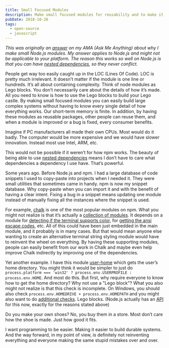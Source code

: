 ```yaml
---
title: Small Focused Modules
description: Make small focused modules for reusability and to make it possible to build larger more advanced things that are easier to reason about.
pubDate: 2018-10-26
tags:
  - open-source
  - javascript
---
```


*This was originally an [answer](https://github.com/sindresorhus/ama/issues/10#issuecomment-117766328) on my AMA (Ask Me Anything) about why I make small Node.js modules. My answer applies to Node.js and might not be applicable to your platform. The reason this works so well on Node.js is that you can have [nested dependencies](https://maxogden.com/nested-dependencies.html), so they never conflict.*

People get way too easily caught up in the LOC (Lines Of Code). LOC is pretty much irrelevant. It doesn’t matter if the module is one line or hundreds. It’s all about containing complexity. Think of node modules as Lego blocks. You don’t necessarily care about the details of how it’s made. All you need to know is how to use the Lego blocks to build your Lego castle. By making small focused modules you can easily build large complex systems without having to know every single detail of how everything works. Our short-term memory is finite. In addition, by having these modules as reusable packages, other people can reuse them, and when a module is improved or a bug is fixed, every consumer benefits.

Imagine if PC manufacturers all made their own CPUs. Most would do it badly. The computer would be more expensive and we would have slower innovation. Instead most use Intel, ARM, etc.

This would not be possible if it weren’t for how npm works. The beauty of being able to use [nested dependencies](https://maxogden.com/nested-dependencies.html) means I don’t have to care what dependencies a dependency I use have. That’s powerful.

Some years ago. Before Node.js and npm. I had a large database of code snippets I used to copy-paste into projects when I needed it. They were small utilities that sometimes came in handy. npm is now my snippet database. Why copy-paste when you can import it and with the benefit of having a clear intent. Fixing a bug in a snippet means updating one module instead of manually fixing all the instances where the snippet is used.

For example, [chalk](https://github.com/chalk/chalk) is one of the most popular modules on npm. What you might not realize is that it’s actually a [collection of modules](https://github.com/chalk/chalk/blob/d7537f37df874619511994f1debf2ec6dbacaa3c/package.json#L48-L52). It depends on a module for [detecting if the terminal supports color](https://github.com/chalk/supports-color), for [getting the ansi escape codes](https://github.com/chalk/ansi-styles), etc. All of this could have been just embedded in the main module, and it probably is in many cases. But that would mean anyone else wanting to create an alternative terminal string styling module would have to reinvent the wheel on everything. By having these supporting modules, people can easily benefit from our work in Chalk and maybe even help improve Chalk indirectly by improving one of the dependencies.

Yet another example. I have this module [user-home](https://github.com/sindresorhus/user-home) which gets the user’s home directory. You might think it would be simpler to just do `process.platform === 'win32' ? process.env.USERPROFILE : process.env.HOME`. And most do this. But first, why require everyone to know how to get the home directory? Why not use a "Lego block"? What you also might not realize is that this check is incomplete. On Windows, you should also check `process.env.HOMEDRIVE + process.env.HOMEPATH` and you might also want to do [additional checks](https://github.com/sindresorhus/os-homedir/blob/7e39e2e049de404f06233fa617ecf46fed997a78/index.js). Lego blocks. (Node.js actually has an [API](https://nodejs.org/api/os.html#os_os_homedir) for this now, exactly for the reasons stated above)

Do you make your own shoes? No, you buy them in a store. Most don’t care how the shoe is made. Just how good it fits.

I want programming to be easier. Making it easier to build durable systems. And the way forward, in my point of view, is definitely not reinventing everything and everyone making the same stupid mistakes over and over.
